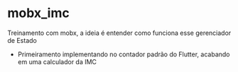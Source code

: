 # mobx_imc

Treinamento com mobx, a ideia é entender como funciona esse gerenciador de Estado

- Primeiramento implementando no contador padrão do Flutter, acabando em uma calculador da IMC
